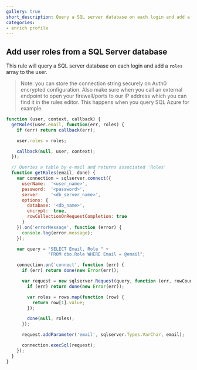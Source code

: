 ```yaml
---
gallery: true
short_description: Query a SQL server database on each login and add a roles array to the user.
categories:
- enrich profile
---
```

## Add user roles from a SQL Server database

This rule will query a SQL server database on each login and add a `roles` array to the user.

> Note: you can store the connection string securely on Auth0 encrypted configuration. Also make sure when you call an external endpoint to open your firewall/ports to our IP address which you can find it in the rules editor. This happens when you query SQL Azure for example.

```js
function (user, context, callback) {
  getRoles(user.email, function(err, roles) {
    if (err) return callback(err);

    user.roles = roles;

    callback(null, user, context);
  });

  // Queries a table by e-mail and returns associated 'Roles'
  function getRoles(email, done) {
    var connection = sqlserver.connect({
      userName:  '<user_name>',
      password:  '<password>',
      server:    '<db_server_name>',
      options: {
        database: '<db_name>',
        encrypt:  true,
        rowCollectionOnRequestCompletion: true
      }
    }).on('errorMessage', function (error) {
      console.log(error.message);
    });

    var query = "SELECT Email, Role " +
                "FROM dbo.Role WHERE Email = @email";

    connection.on('connect', function (err) {
      if (err) return done(new Error(err));

      var request = new sqlserver.Request(query, function (err, rowCount, rows) {
        if (err) return done(new Error(err));

        var roles = rows.map(function (row) {
          return row[1].value;
        });

        done(null, roles);
      });

      request.addParameter('email', sqlserver.Types.VarChar, email);

      connection.execSql(request);
    });
  }
}
```
